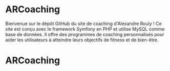 # ARCoaching

Bienvenue sur le dépôt GitHub du site de coaching d'Alexandre Rouly ! Ce site est conçu avec le framework Symfony en PHP et utilise MySQL comme base de données. Il offre des programmes de coaching personnalisés pour aider les utilisateurs à atteindre leurs objectifs de fitness et de bien-être.
# ARCoaching
